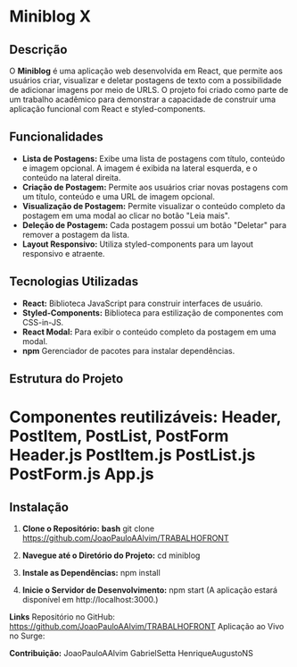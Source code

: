 # Miniblog X

## Descrição

O **Miniblog** é uma aplicação web desenvolvida em React, que permite aos usuários criar, visualizar e deletar postagens de texto com a possibilidade de adicionar imagens por meio de URLS. 
O projeto foi criado como parte de um trabalho acadêmico para demonstrar a capacidade de construir uma aplicação funcional com React e styled-components.

## Funcionalidades

- **Lista de Postagens:** Exibe uma lista de postagens com título, conteúdo e imagem opcional. A imagem é exibida na lateral esquerda, e o conteúdo na lateral direita.
- **Criação de Postagem:** Permite aos usuários criar novas postagens com um título, conteúdo e uma URL de imagem opcional.
- **Visualização de Postagem:** Permite visualizar o conteúdo completo da postagem em uma modal ao clicar no botão "Leia mais".
- **Deleção de Postagem:** Cada postagem possui um botão "Deletar" para remover a postagem da lista.
- **Layout Responsivo:** Utiliza styled-components para um layout responsivo e atraente.

## Tecnologias Utilizadas

- **React:** Biblioteca JavaScript para construir interfaces de usuário.
- **Styled-Components:** Biblioteca para estilização de componentes com CSS-in-JS.
- **React Modal:** Para exibir o conteúdo completo da postagem em uma modal.
- **npm** Gerenciador de pacotes para instalar dependências.

## Estrutura do Projeto

# **Componentes** reutilizáveis: Header, PostItem, PostList, PostForm Header.js PostItem.js PostList.js PostForm.js App.js 

## Instalação

1. **Clone o Repositório:**
    **bash**
     git clone https://github.com/JoaoPauloAAlvim/TRABALHOFRONT

2. **Navegue até o Diretório do Projeto:**
   cd miniblog

3. **Instale as Dependências:**
   npm install

4. **Inicie o Servidor de Desenvolvimento:**
   npm start
   (A aplicação estará disponível em http://localhost:3000.)

**Links**
  Repositório no GitHub: https://github.com/JoaoPauloAAlvim/TRABALHOFRONT
  Aplicação ao Vivo no Surge:

**Contribuição:**
  JoaoPauloAAlvim
  GabrielSetta
  HenriqueAugustoNS
